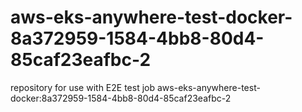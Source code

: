 # aws-eks-anywhere-test-docker-8a372959-1584-4bb8-80d4-85caf23eafbc-2
repository for use with E2E test job aws-eks-anywhere-test-docker:8a372959-1584-4bb8-80d4-85caf23eafbc-2
